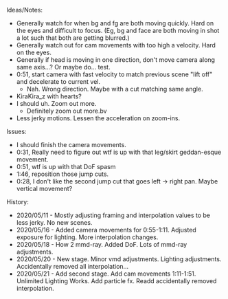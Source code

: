 Ideas/Notes:
- Generally watch for when bg and fg are both moving quickly. Hard on the eyes and difficult to focus. (Eg, bg and face are both moving in shot a lot such that both are getting blurred.)
- Generally watch out for cam movements with too high a velocity. Hard on the eyes.
- Generally if head is moving in one direction, don't move camera along same axis...? Or maybe do... test.
- 0:51, start camera with fast velocity to match previous scene "lift off" and decelerate to current vel.
	- Nah. Wrong direction. Maybe with a cut matching same angle.
- KiraKira_z with hearts?
- I should uh. Zoom out more.
	- Definitely zoom out more.bv 
- Less jerky motions. Lessen the acceleration on zoom-ins.

Issues:
- I should finish the camera movements.
- 0:31, Really need to figure out wtf is up with that leg/skirt geddan-esque movement.
- 0:51, wtf is up with that DoF spasm
- 1:46, reposition those jump cuts.
- 0:28, I don't like the second jump cut that goes left -> right pan. Maybe vertical movement?

History:
- 2020/05/11 - Mostly adjusting framing and interpolation values to be less jerky. No new scenes.
- 2020/05/16 - Added camera movements for 0:55-1:11. Adjusted exposure for lighting. More interpolation changes.
- 2020/05/18 - How 2 mmd-ray. Added DoF. Lots of mmd-ray adjustments.
- 2020/05/20 - New stage. Minor vmd adjustments. Lighting adjustments. Accidentally removed all interpolation...
- 2020/05/21 - Add second stage. Add cam movements 1:11-1:51. Unlimited Lighting Works. Add particle fx. Readd accidentally removed interpolation.